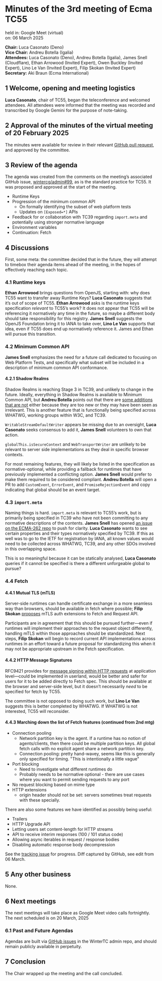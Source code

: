 # Minutes of the 3rd meeting of Ecma TC55

held in: Google Meet (virtual)  
on: 06 March 2025

**Chair:** Luca Casonato (Deno)  
**Vice Chair:** Andreu Botella (Igalia)  
**Attendees:** Luca Casonato (Deno), Andreu Botella (Igalia), James Snell (Cloudflare), Ethan Arrowood (Invited Expert), Owen Buckley (Invited Expert), Lino Le Van (Invited Expert), Filip Skokan (Invited Expert)  
**Secretary:** Aki Braun (Ecma International)

## 1 Welcome, opening and meeting logistics

**Luca Casonato**, chair of TC55, began the teleconference and welcomed attendees. All attendees were informed that the meeting was recorded and transcribed by Google Gemini for the purpose of note-taking.

## 2 Approval of the minutes of the virtual meeting of 20 February 2025

The minutes were available for review in their relevant [GitHub pull request](https://github.com/wintercg/admin/pull/101), and approved by the committee.

## 3 Review of the agenda

The agenda was created from the comments on the meeting’s associated GitHub issue, [wintercg/admin#99](https://github.com/wintercg/admin/issues/99), as is the standard practice for TC55. It was proposed and approved at the start of the meeting.

- Runtime Keys
- Progression of the minimum common API
  - On formally identifying the subset of web platform tests
  - Updates on `[Exposed=*]` APIs
- Feedback for or collaboration with TC39 regarding `import.meta` and potentially using stronger normative language
- Environment variables
- Continuation: Fetch

## 4 Discussions

First, some meta: the committee decided that in the future, they will attempt to timebox their agenda items ahead of the meeting, in the hopes of effectively reaching each topic.

### 4.1 Runtime keys

**Ethan Arrowood** brings questions from OpenJS, starting with: why does TC55 want to transfer away Runtime Keys? **Luca Casonato** suggests that it’s out of scope of TC55. **Ethan Arrowood** asks is the runtime keys specification *relevant* to TC55’s work? It does not appear that TC55 will be referencing it normatively any time in the future, so maybe a different body should take responsibility for this registry. **James Snell** suggests the OpenJS Foundation bring it to IANA to take over, **Lino Le Van** supports that idea, even if TC55 does end up normatively reference it. James and Ethan will pursue this transition.

### 4.2 Minimum Common API

**James Snell** emphasizes the need for a future call dedicated to focusing on Web Platform Tests, and specifically what subset will be included in a description of minimum common API conformance.

#### 4.2.1 Shadow Realms

Shadow Realms is reaching Stage 3 in TC39, and unlikely to change in the future. Ideally, everything in Shadow Realms is available to Minimum Common API, but **Andreu Botella** points out that there are [some additions that are not](https://github.com/wintercg/proposal-minimum-common-api/issues/21) either because they are too new or they may have been seen as irrelevant. This is another feature that is functionally being specified across WHATWG, working groups within W3C, and TC39.

`WritableStreamDefaultWriter` appears be missing due to an oversight, **Luca Casonato** seeks consensus to add it, **James Snell** volunteers to own that action.

`globalThis.isSecureContext` and `WebTransportWriter` are unlikely to be relevant to server side implementations as they deal in specific browser contexts.

For most remaining features, they will likely be listed in the specification as normative-optional, while providing a fallback for runtimes that have previously implemented a conflicting option. **James Snell** would prefer to make them required to be considered compliant. **Andreu Botella** will open a PR to add `CustomEvent`, `ErrorEvent`, and `PromiseRejectionEvent` and copy indicating that global should be an event target.

### 4.3 `import.meta`

Naming things is hard. `import.meta` is relevant to TC55’s work, but is primarily being specified in TC39 who have not been committing to any normative descriptions of the contents. **James Snell** has opened [an issue on the ECMA-262 repo](https://github.com/tc39/ecma262/issues/3539) to push for clarity. **Luca Casonato** wants to see certain properties and their types normatively specified by TC39. If this as well was to go to the IETF for registration by IANA, all known values would need to be collected across WHATWG, TC39, and any other SDOs involved in this overlapping space.

This is so meaningful because it can be statically analysed, **Luca Casonato** queries if it cannot be specified is there a different unforgeable global to pursue?

### 4.4 Fetch

#### 4.4.1 Mutual TLS (mTLS)

Server-side runtimes can handle certificate exchange in a more seamless way than browsers, should be available in fetch where possible; **Filip Skokan** [proposes](https://github.com/wintercg/fetch-workstream/issues/7) mTLS auth extensions to Fetch and Request API.

Participants are in agreement that this should be pursued further—even if runtimes will implement their approaches to the request object differently, handling mTLS within those approaches should be standardized. Next steps, **Filip Skokan** will begin to record current API implementations across runtimes in an effort toward a future proposal for standardizing this when it may not be appropriate upstream in the Fetch specification.

#### 4.4.2 HTTP Message Signatures

RFC9421 provides for [message signing within HTTP requests](https://github.com/wintercg/fetch-workstream/issues/8) at application level—could be implemented in userland, would be better and safer for users for it to be added directly to Fetch spec. This should be available at the browser and server-side level, but it doesn’t necessarily *need* to be specified for fetch by TC55.

The committee is not opposed to doing such work, but **Lino Le Van** suggests this is better completed by WHATWG. If WHATWG is not interested, TC55 will reconsider.

#### 4.4.3 Marching down the list of Fetch features (continued from 2nd mtg)

- Connection pooling
  - Network partition key is the agent. If a runtime has no notion of agents/clients, then there could be multiple partition keys. All global fetch calls with no explicit agent share a network partition key.
  - Connection pooling: pretty hand-wavey, seems like this is generally only specified for timing. "This is intentionally a little vague"
- Port blocking
  - Need to investigate what different runtimes do
  - Probably needs to be normative optional - there are use cases where you want to permit sending requests to any port
- No request blocking based on mime type
- HTTP extensions
  - origin header should not be set: servers sometimes treat requests with these specially.

There are also some features we have identified as possibly being useful:

- Trailers
- HTTP Upgrade API
- Letting users set content-length for HTTP streams
- API to receive interim responses (100 / 101 status code)
- Allowing async iterables in request / response bodies
- Disabling automatic response body decompression

See the [tracking issue](https://github.com/wintercg/fetch-workstream/issues/1) for progress. Diff captured by GitHub, see edit from 06 March.

## 5 Any other business

None.

## 6 Next meetings

The next meetings will take place as Google Meet video calls fortnightly. The next scheduled is on 20 March, 2025

### 6.1 Past and Future Agendas

Agendas are built via [GitHub issues](https://github.com/wintercg/admin/issues) in the WinterTC admin repo, and should remain publicly available in perpetuity.

## 7 Conclusion

The Chair wrapped up the meeting and the call concluded.
